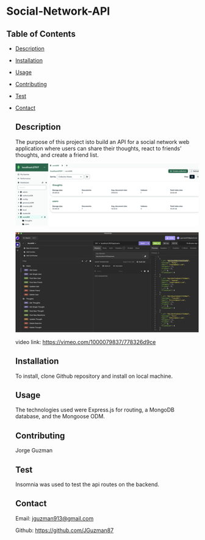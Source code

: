 # Social-Network-API

## Table of Contents
- [Description](#description) 
- [Installation](#installation)
- [Usage](#usage)
- [Contributing](#contributing)
- [Test](#test)
- [Contact](#contact)
 

  ## Description

  The purpose of this project isto build an API for a social network web application where users can share their thoughts, react to friends’ thoughts, and create a friend list.

  ![alt text](image.png)

  ![alt text](image-1.png)

  

  video link:  https://vimeo.com/1000079837/778326d9ce


  ## Installation

  To install, clone Github repository and install on local machine.
  
  ## Usage

  The technologies used were Express.js for routing, a MongoDB database, and the Mongoose ODM.

  ## Contributing
  Jorge Guzman

  ## Test
  Insomnia was used to test the api routes on the backend. 
  
  ## Contact
  Email: jguzman913@gmail.com

  Github: https://github.com/JGuzman87

